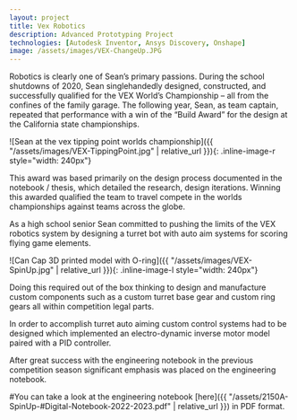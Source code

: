 ```yaml
---
layout: project
title: Vex Robotics
description: Advanced Prototyping Project
technologies: [Autodesk Inventor, Ansys Discovery, Onshape]
image: /assets/images/VEX-ChangeUp.JPG
---
```



Robotics is clearly one of Sean’s primary passions. During the school shutdowns of 2020, Sean singlehandedly designed, constructed, and successfully qualified for the VEX World’s Championship – all from the confines of the family garage. The following year, Sean, as team captain, repeated that performance with a win of the “Build Award” for the design at the California state championships.

![Sean at the vex tipping point worlds championship]({{ "/assets/images/VEX-TippingPoint.jpg" | relative_url }}){: .inline-image-r style="width: 240px"}

This award was based primarily on the design process documented in the notebook / thesis, which detailed the research, design iterations. Winning this awarded qualified the team to travel compete in the worlds championships against teams across the globe.

As a high school senior Sean committed to pushing the limits of the VEX robotics system by designing a turret bot with auto aim systems for scoring flying game elements.

![Can Cap 3D printed model with O-ring]({{ "/assets/images/VEX-SpinUp.jpg" | relative_url }}){: .inline-image-l style="width: 240px"}

Doing this required out of the box thinking to design and manufacture custom components such as a custom turret base gear and custom ring gears all within competition legal parts.

In order to accomplish turret auto aiming custom control systems had to be designed which implemented an electro-dynamic inverse motor model paired with a PID controller.

After great success with the engineering notebook in the previous competition season significant emphasis was placed on the engineering notebook.

#You can take a look at the engineering notebook [here]({{ "/assets/2150A-SpinUp-#Digital-Notebook-2022-2023.pdf" | relative_url }}) in PDF format.
